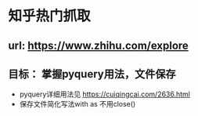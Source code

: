 # 知乎热门抓取

## url: https://www.zhihu.com/explore
## 目标： 掌握pyquery用法，文件保存
* pyquery详细用法见 https://cuiqingcai.com/2636.html
* 保存文件简化写法with as 不用close()
